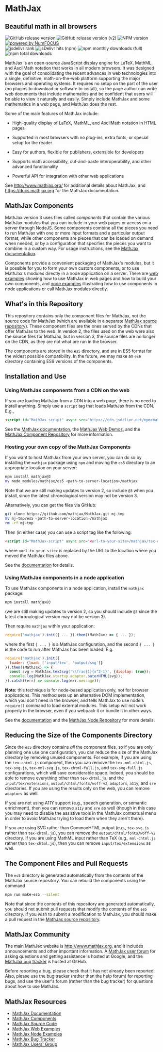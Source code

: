 # MathJax
## Beautiful math in all browsers

![GitHub release version](https://img.shields.io/github/v/release/mathjax/MathJax-src.svg?sort=semver)
![GitHub release version (v2)](https://img.shields.io/github/package-json/v/mathjax/MathJax/legacy-v2.svg?label=release-v2)
![NPM version](https://img.shields.io/npm/v/mathjax.svg?style=flat)
<a href="http://www.numfocus.org">![powered by NumFOCUS](https://img.shields.io/badge/powered%20by-NumFOCUS-orange.svg?style=flat)</a>  
![jsdelivr rank](https://flat.badgen.net/jsdelivr/rank/npm/mathjax?color=green)
![jsDelivr hits (npm)](https://img.shields.io/jsdelivr/npm/hm/mathjax)
![npm monthly downloads (full)](https://img.shields.io/npm/dm/mathjax?label=npm)
![npm total downloads](https://img.shields.io/npm/dt/mathjax.svg?style=flat&label=npm%20total)

MathJax is an open-source JavaScript display engine for LaTeX, MathML,
and AsciiMath notation that works in all modern browsers.  It was
designed with the goal of consolidating the recent advances in web
technologies into a single, definitive, math-on-the-web platform
supporting the major browsers and operating systems.  It requires no
setup on the part of the user (no plugins to download or software to
install), so the page author can write web documents that include
mathematics and be confident that users will be able to view it
naturally and easily.  Simply include MathJax and some mathematics in
a web page, and MathJax does the rest.

Some of the main features of MathJax include:

- High-quality display of LaTeX, MathML, and AsciiMath notation in HTML pages

- Supported in most browsers with no plug-ins, extra fonts, or special
  setup for the reader

- Easy for authors, flexible for publishers, extensible for developers

- Supports math accessibility, cut-and-paste interoperability, and other
  advanced functionality

- Powerful API for integration with other web applications

See <http://www.mathjax.org/> for additional details about MathJax,
and <https://docs.mathjax.org> for the MathJax documentation.

## MathJax Components

MathJax version 3 uses files called *components* that contain the
various MathJax modules that you can include in your web pages or
access on a server through NodeJS.  Some components combine all the
pieces you need to run MathJax with one or more input formats and a
particular output format, while other components are pieces that can
be loaded on demand when needed, or by a configuration that specifies
the pieces you want to combine in a custom way.  For usage
instructions, see the [MathJax documentation](https://docs.mathjax.org).

Components provide a convenient packaging of MathJax's modules, but it
is possible for you to form your own custom components, or to use
MathJax's modules directly in a node application on a server.  There
are [web examples](https://github.com/mathjax/MathJax-demos-web)
showing how to use MathJax in web pages and how to build your own
components, and [node
examples](https://github.com/mathjax/MathJax-demos-node) illustrating
how to use components in node applications or call MathJax modules
directly.

## What's in this Repository

This repository contains only the component files for MathJax, not the
source code for MathJax (which are available in a separate [MathJax
source repository](https://github.com/mathjax/MathJax-src/)).  These
component files are the ones served by the CDNs that offer MathJax to
the web.  In version 2, the files used on the web were also the source
files for MathJax, but in version 3, the source files are no longer on
the CDN, as they are not what are run in the browser.

The components are stored in the `es5` directory, and are in ES5 format
for the widest possible compatibility.  In the future, we may make an
`es6` directory containing ES6 versions of the components.

## Installation and Use

### Using MathJax components from a CDN on the web

If you are loading MathJax from a CDN into a web page, there is no
need to install anything.  Simply use a `script` tag that loads
MathJax from the CDN.  E.g.,

``` html
<script id="MathJax-script" async src="https://cdn.jsdelivr.net/npm/mathjax@3/es5/tex-mml-chtml.js"></script>
```

See the [MathJax
documentation](https://docs.mathjax.org/en/latest/index.html#browser-components),
the [MathJax Web Demos](https://github.com/mathjax/MathJax-demos-web),
and the [MathJax Component
Repository](https://github.com/mathjax/MathJax-demos-web) for more information.

### Hosting your own copy of the MathJax Components

If you want to host MathJax from your own server, you can do so by
installing the `mathjax` package using `npm` and moving the `es5`
directory to an appropriate location on your server:

``` bash
npm install mathjax@3
mv node_modules/mathjax/es5 <path-to-server-location>/mathjax
```

Note that we are still making updates to version 2, so include `@3`
when you install, since the latest chronological version may not be
version 3.

Alternatively, you can get the files via GitHub:

``` bash
git clone https://github.com/mathjax/MathJax.git mj-tmp
mv mj-tmp/es5 <path-to-server-location>/mathjax
rm -rf mj-tmp
```

Then (in either case) you can use a script tag like the following:

``` html
<script id="MathJax-script" async src="<url-to-your-site>/mathjax/tex-chtml.js"></script>
```

where `<url-to-your-site>` is replaced by the URL to the location
where you moved the MathJax files above.

See the
[documentation](https://docs.mathjax.org/en/latest/web/hosting.html)
for details.

### Using MathJax components in a node application

To use MathJax components in a node application, install the `mathjax` package:

``` bash
npm install mathjax@3
```

(we are still making updates to version 2, so you should include `@3`
since the latest chronological version may not be version 3).

Then require `mathjax` within your application:

```js
require('mathjax').init({ ... }).then((MathJax) => { ... });
```
    
where the first `{ ... }` is a MathJax configuration, and the second
`{ ... }` is the code to run after MathJax has been loaded.  E.g.

```js
require('mathjax').init({
  loader: {load: ['input/tex', 'output/svg']}
}).then((MathJax) => {
  const svg = MathJax.tex2svg('\\frac{1}{x^2-1}', {display: true});
  console.log(MathJax.startup.adaptor.outerHTML(svg));
}).catch((err) => console.log(err.message));
```

**Note:** this technique is for node-based application only, not for
browser applications.  This method sets up an alternative DOM
implementation, which you don't need in the browser, and tells MathJax
to use node's `require()` command to load external modules.  This
setup will not work properly in the browser, even if you webpack it or
bundle it in other ways.

See the
[documentation](https://docs.mathjax.org/en/latest/index.html#server-nodejs)
and the [MathJax Node
Repository](https://github.com/mathjax/MathJax-demos-node) for more details.

## Reducing the Size of the Components Directory

Since the `es5` directory contains *all* the component files, so if
you are only planning one use one configuration, you can reduce the
size of the MathJax directory by removing unused components. For
example, if you are using the `tex-chtml.js` component, then you can
remove the `tex-mml-chtml.js`, `tex-svg.js`, `tex-mml-svg.js`,
`tex-chtml-full.js`, and `tex-svg-full.js` configurations, which will
save considerable space.  Indeed, you should be able to remove
everything other than `tex-chtml.js`, and the `input/tex/extensions`,
`output/chtml/fonts/woff-v2`, `adaptors`, `a11y`, and `sre`
directories.  If you are using the results only on the web, you can
remove `adaptors` as well.

If you are not using A11Y support (e.g., speech generation, or
semantic enrichment), then you can remove `a11y` and `sre` as well
(though in this case you may need to disable the assistive tools in
the MathJax contextual menu in order to avoid MathJax trying to load
them when they aren't there).

If you are using SVG rather than CommonHTML output (e.g., `tex-svg.js`
rather than `tex-chtml.js`), you can remove the
`output/chtml/fonts/woff-v2` directory.  If you are using MathML input
rather than TeX (e.g., `mml-chtml.js` rather than `tex-chtml.js`),
then you can remove `input/tex/extensions` as well.


## The Component Files and Pull Requests

The `es5` directory is generated automatically from the contents of the
MathJax source repository.  You can rebuild the components using the
command

``` bash
npm run make-es5 --silent
```

Note that since the contents of this repository are generated
automatically, you should not submit pull requests that modify the
contents of the `es5` directory.  If you wish to submit a modification
to MathJax, you should make a pull request in the [MathJax source
repository](https://github.com/mathjax/MathJax-src).

## MathJax Community

The main MathJax website is <http://www.mathjax.org>, and it includes
announcements and other important information.  A [MathJax user
forum](http://groups.google.com/group/mathjax-users) for asking
questions and getting assistance is hosted at Google, and the [MathJax
bug tracker](https://github.com/mathjax/MathJax/issues) is hosted
at GitHub.

Before reporting a bug, please check that it has not already been
reported.  Also, please use the bug tracker (rather than the help
forum) for reporting bugs, and use the user's forum (rather than the
bug tracker) for questions about how to use MathJax.

## MathJax Resources

* [MathJax Documentation](https://docs.mathjax.org)
* [MathJax Components](https://github.com/mathjax/MathJax)
* [MathJax Source Code](https://github.com/mathjax/MathJax-src)
* [MathJax Web Examples](https://github.com/mathjax/MathJax-demos-web)
* [MathJax Node Examples](https://github.com/mathjax/MathJax-demos-node)
* [MathJax Bug Tracker](https://github.com/mathjax/MathJax/issues)
* [MathJax Users' Group](http://groups.google.com/group/mathjax-users)

